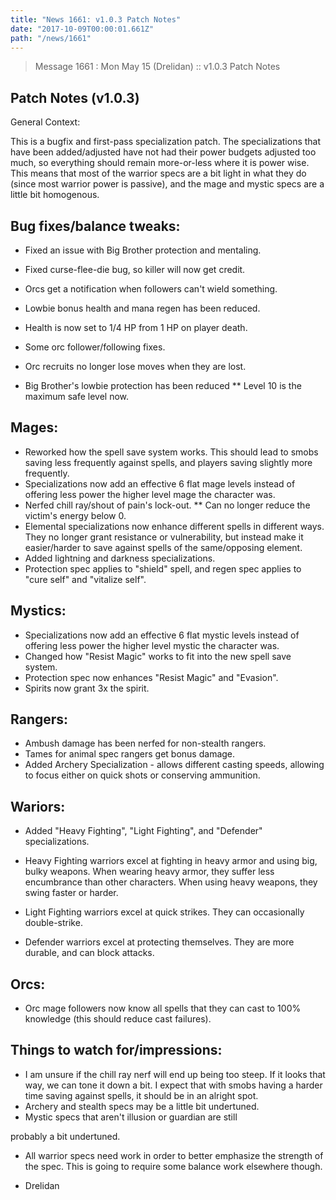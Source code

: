 ```yaml
---
title: "News 1661: v1.0.3 Patch Notes"
date: "2017-10-09T00:00:01.661Z"
path: "/news/1661"
---
```


> Message 1661 : Mon May 15 (Drelidan)   :: v1.0.3 Patch Notes

Patch Notes (v1.0.3)
----------------------------------------------------------

General Context:

This is a bugfix and first-pass specialization patch.  The
specializations that have been added/adjusted have not had
their power budgets adjusted too much, so everything should
remain more-or-less where it is power wise.  This means
that most of the warrior specs are a bit light in what they
do (since most warrior power is passive), and the mage and
mystic specs are a little bit homogenous.

Bug fixes/balance tweaks:
-----------------------------
* Fixed an issue with Big Brother protection and mentaling.
* Fixed curse-flee-die bug, so killer will now get credit.
* Orcs get a notification when followers can't wield something.
* Lowbie bonus health and mana regen has been reduced.
* Health is now set to 1/4 HP from 1 HP on player death.
* Some orc follower/following fixes.


* Orc recruits no longer lose moves when they are lost.
* Big Brother's lowbie protection has been reduced
** Level 10 is the maximum safe level now.

Mages:
-----------------------------
* Reworked how the spell save system works.  This should
lead to smobs saving less frequently against spells, and
players saving slightly more frequently.
* Specializations now add an effective 6 flat mage levels
instead of offering less power the higher level mage the
character was.
* Nerfed chill ray/shout of pain's lock-out.
** Can no longer reduce the victim's energy below 0.
* Elemental specializations now enhance different spells
in different ways.  They no longer grant resistance or
vulnerability, but instead make it easier/harder to save
against spells of the same/opposing element.
* Added lightning and darkness specializations.
* Protection spec applies to "shield" spell, and regen spec
applies to "cure self" and "vitalize self".


Mystics:
-----------------------------
* Specializations now add an effective 6 flat mystic levels
instead of offering less power the higher level mystic the
character was.
* Changed how "Resist Magic" works to fit into the new spell
save system.
* Protection spec now enhances "Resist Magic" and "Evasion".
* Spirits now grant 3x the spirit.

Rangers:
-----------------------------
* Ambush damage has been nerfed for non-stealth rangers.
* Tames for animal spec rangers get bonus damage.
* Added Archery Specialization - allows different casting
speeds, allowing to focus either on quick shots or
conserving ammunition.

Wariors:
-----------------------------
* Added "Heavy Fighting", "Light Fighting", and "Defender"
specializations.

* Heavy Fighting warriors excel at fighting in heavy armor
and using big, bulky weapons.  When wearing heavy armor,
they suffer less encumbrance than other characters.  When
using heavy weapons, they swing faster or harder.
* Light Fighting warriors excel at quick strikes.  They can
occasionally double-strike.
* Defender warriors excel at protecting themselves.  They
are more durable, and can block attacks.

Orcs:
-----------------------------
* Orc mage followers now know all spells that they can cast
to 100% knowledge (this should reduce cast failures).

Things to watch for/impressions:
-----------------------------
* I am unsure if the chill ray nerf will end up being too
steep. If it looks that way, we can tone it down a bit.
I expect that with smobs having a harder time saving
against spells, it should be in an alright spot.
* Archery and stealth specs may be a little bit undertuned.
* Mystic specs that aren't illusion or guardian are still

probably a bit undertuned.
* All warrior specs need work in order to better emphasize
the strength of the spec.  This is going to require some
balance work elsewhere though.

- Drelidan